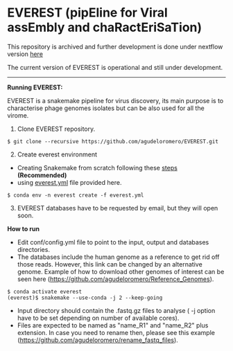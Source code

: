 # EVEREST (pipEline for Viral assEmbly and chaRactEriSaTion)

This repository is archived and further development is done under nextflow version [here](https://github.com/agudeloromero/everest_nf)

The current version of EVEREST is operational and still under development.

---
**Running EVEREST:**

EVEREST is a snakemake pipeline for virus discovery, its main purpose is to characterise phage genomes isolates but can be also used for all the virome.
1. Clone EVEREST repository.
```
$ git clone --recursive https://github.com/agudeloromero/EVEREST.git
```

2. Create everest environment
* Creating Snakemake from scratch following these [steps](https://github.com/agudeloromero/EVEREST/blob/main/Extras/Create_Snakemake_env.md) **(Recommended)**
* using [everest.yml](https://github.com/agudeloromero/EVEREST/blob/main/everest.yml) file provided here.

```
$ conda env -n everest create -f everest.yml
```


3. EVEREST databases have to be requested by email, but they will open soon.

**How to run**

* Edit conf/config.yml file to point to the input, output and databases directories.
* The databases include the human genome as a reference to get rid off those reads. However, this link can be changed by an alternative genome. Example of how to download other genomes of interest can be seen here (https://github.com/agudeloromero/Reference_Genomes). 
```
$ conda activate everest
(everest)$ snakemake --use-conda -j 2 --keep-going
```
* Input directory should contain the .fastq.gz files to analyse ( -j option have to be set depending on number of available cores).
* Files are expected to be named as "name_R1" and "name_R2" plus extension. In case you need to rename then, please see this example (https://github.com/agudeloromero/rename_fastq_files).

